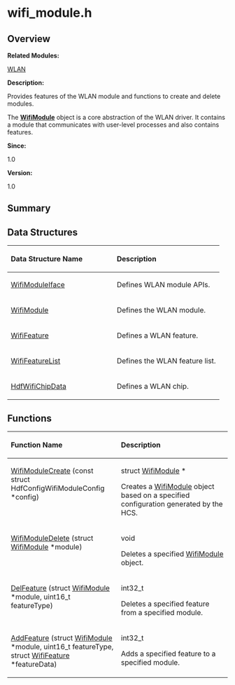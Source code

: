 # wifi\_module.h<a name="ZH-CN_TOPIC_0000001055198118"></a>

## **Overview**<a name="section124199565093528"></a>

**Related Modules:**

[WLAN](WLAN.md)

**Description:**

Provides features of the WLAN module and functions to create and delete modules. 

The  **[WifiModule](WifiModule.md)**  object is a core abstraction of the WLAN driver. It contains a module that communicates with user-level processes and also contains features.

**Since:**

1.0

**Version:**

1.0

## **Summary**<a name="section1747495292093528"></a>

## Data Structures<a name="nested-classes"></a>

<a name="table38608673093528"></a>
<table><thead align="left"><tr id="row43224200093528"><th class="cellrowborder" valign="top" width="50%" id="mcps1.1.3.1.1"><p id="p235852310093528"><a name="p235852310093528"></a><a name="p235852310093528"></a>Data Structure Name</p>
</th>
<th class="cellrowborder" valign="top" width="50%" id="mcps1.1.3.1.2"><p id="p1539612436093528"><a name="p1539612436093528"></a><a name="p1539612436093528"></a>Description</p>
</th>
</tr>
</thead>
<tbody><tr id="row1949128908093528"><td class="cellrowborder" valign="top" width="50%" headers="mcps1.1.3.1.1 "><p id="p1002184383093528"><a name="p1002184383093528"></a><a name="p1002184383093528"></a><a href="WifiModuleIface.md">WifiModuleIface</a></p>
</td>
<td class="cellrowborder" valign="top" width="50%" headers="mcps1.1.3.1.2 "><p id="p1858383641093528"><a name="p1858383641093528"></a><a name="p1858383641093528"></a>Defines WLAN module APIs. </p>
</td>
</tr>
<tr id="row1590485967093528"><td class="cellrowborder" valign="top" width="50%" headers="mcps1.1.3.1.1 "><p id="p274669361093528"><a name="p274669361093528"></a><a name="p274669361093528"></a><a href="WifiModule.md">WifiModule</a></p>
</td>
<td class="cellrowborder" valign="top" width="50%" headers="mcps1.1.3.1.2 "><p id="p1035296915093528"><a name="p1035296915093528"></a><a name="p1035296915093528"></a>Defines the WLAN module. </p>
</td>
</tr>
<tr id="row1585880353093528"><td class="cellrowborder" valign="top" width="50%" headers="mcps1.1.3.1.1 "><p id="p1200220606093528"><a name="p1200220606093528"></a><a name="p1200220606093528"></a><a href="WifiFeature.md">WifiFeature</a></p>
</td>
<td class="cellrowborder" valign="top" width="50%" headers="mcps1.1.3.1.2 "><p id="p264476385093528"><a name="p264476385093528"></a><a name="p264476385093528"></a>Defines a WLAN feature. </p>
</td>
</tr>
<tr id="row1243583143093528"><td class="cellrowborder" valign="top" width="50%" headers="mcps1.1.3.1.1 "><p id="p618124985093528"><a name="p618124985093528"></a><a name="p618124985093528"></a><a href="WifiFeatureList.md">WifiFeatureList</a></p>
</td>
<td class="cellrowborder" valign="top" width="50%" headers="mcps1.1.3.1.2 "><p id="p858654446093528"><a name="p858654446093528"></a><a name="p858654446093528"></a>Defines the WLAN feature list. </p>
</td>
</tr>
<tr id="row1684831900093528"><td class="cellrowborder" valign="top" width="50%" headers="mcps1.1.3.1.1 "><p id="p1031882838093528"><a name="p1031882838093528"></a><a name="p1031882838093528"></a><a href="HdfWifiChipData.md">HdfWifiChipData</a></p>
</td>
<td class="cellrowborder" valign="top" width="50%" headers="mcps1.1.3.1.2 "><p id="p1105953647093528"><a name="p1105953647093528"></a><a name="p1105953647093528"></a>Defines a WLAN chip. </p>
</td>
</tr>
</tbody>
</table>

## Functions<a name="func-members"></a>

<a name="table785643696093528"></a>
<table><thead align="left"><tr id="row892400213093528"><th class="cellrowborder" valign="top" width="50%" id="mcps1.1.3.1.1"><p id="p1754879594093528"><a name="p1754879594093528"></a><a name="p1754879594093528"></a>Function Name</p>
</th>
<th class="cellrowborder" valign="top" width="50%" id="mcps1.1.3.1.2"><p id="p304893670093528"><a name="p304893670093528"></a><a name="p304893670093528"></a>Description</p>
</th>
</tr>
</thead>
<tbody><tr id="row88952021093528"><td class="cellrowborder" valign="top" width="50%" headers="mcps1.1.3.1.1 "><p id="p1725390239093528"><a name="p1725390239093528"></a><a name="p1725390239093528"></a><a href="WLAN.md#gaf5d1df53f08cae98ecfd440f9b425709">WifiModuleCreate</a> (const struct HdfConfigWifiModuleConfig *config)</p>
</td>
<td class="cellrowborder" valign="top" width="50%" headers="mcps1.1.3.1.2 "><p id="p1407063685093528"><a name="p1407063685093528"></a><a name="p1407063685093528"></a>struct <a href="WifiModule.md">WifiModule</a> *&nbsp;</p>
<p id="p1807880796093528"><a name="p1807880796093528"></a><a name="p1807880796093528"></a>Creates a <a href="WifiModule.md">WifiModule</a> object based on a specified configuration generated by the HCS. </p>
</td>
</tr>
<tr id="row1398368027093528"><td class="cellrowborder" valign="top" width="50%" headers="mcps1.1.3.1.1 "><p id="p771013500093528"><a name="p771013500093528"></a><a name="p771013500093528"></a><a href="WLAN.md#gae14e3786e60f16a100197d28bae5a362">WifiModuleDelete</a> (struct <a href="WifiModule.md">WifiModule</a> *module)</p>
</td>
<td class="cellrowborder" valign="top" width="50%" headers="mcps1.1.3.1.2 "><p id="p1222436530093528"><a name="p1222436530093528"></a><a name="p1222436530093528"></a>void&nbsp;</p>
<p id="p677270318093528"><a name="p677270318093528"></a><a name="p677270318093528"></a>Deletes a specified <a href="WifiModule.md">WifiModule</a> object. </p>
</td>
</tr>
<tr id="row332175267093528"><td class="cellrowborder" valign="top" width="50%" headers="mcps1.1.3.1.1 "><p id="p1893586689093528"><a name="p1893586689093528"></a><a name="p1893586689093528"></a><a href="WLAN.md#ga395848b77fc10f2213d5b12793861292">DelFeature</a> (struct <a href="WifiModule.md">WifiModule</a> *module, uint16_t featureType)</p>
</td>
<td class="cellrowborder" valign="top" width="50%" headers="mcps1.1.3.1.2 "><p id="p997730068093528"><a name="p997730068093528"></a><a name="p997730068093528"></a>int32_t&nbsp;</p>
<p id="p247416606093528"><a name="p247416606093528"></a><a name="p247416606093528"></a>Deletes a specified feature from a specified module. </p>
</td>
</tr>
<tr id="row1204988603093528"><td class="cellrowborder" valign="top" width="50%" headers="mcps1.1.3.1.1 "><p id="p321955966093528"><a name="p321955966093528"></a><a name="p321955966093528"></a><a href="WLAN.md#gae928a69366143780650b73c6b030c3a7">AddFeature</a> (struct <a href="WifiModule.md">WifiModule</a> *module, uint16_t featureType, struct <a href="WifiFeature.md">WifiFeature</a> *featureData)</p>
</td>
<td class="cellrowborder" valign="top" width="50%" headers="mcps1.1.3.1.2 "><p id="p365990380093528"><a name="p365990380093528"></a><a name="p365990380093528"></a>int32_t&nbsp;</p>
<p id="p1331858135093528"><a name="p1331858135093528"></a><a name="p1331858135093528"></a>Adds a specified feature to a specified module. </p>
</td>
</tr>
</tbody>
</table>

